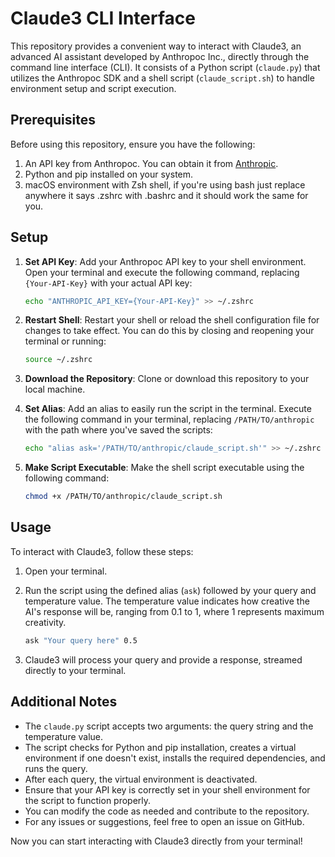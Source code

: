 # Claude3 CLI Interface

This repository provides a convenient way to interact with Claude3, an advanced AI assistant developed by Anthropoc Inc., directly through the command line interface (CLI). It consists of a Python script (`claude.py`) that utilizes the Anthropoc SDK and a shell script (`claude_script.sh`) to handle environment setup and script execution.

## Prerequisites

Before using this repository, ensure you have the following:

1. An API key from Anthropoc. You can obtain it from [Anthropic](https://anthropic.com).
2. Python and pip installed on your system.
3. macOS environment with Zsh shell, if you're using bash just replace anywhere it says .zshrc with .bashrc and it should work the same for you.

## Setup

1. **Set API Key**: Add your Anthropoc API key to your shell environment. Open your terminal and execute the following command, replacing `{Your-API-Key}` with your actual API key:

   ```bash
   echo "ANTHROPIC_API_KEY={Your-API-Key}" >> ~/.zshrc
   ```

2. **Restart Shell**: Restart your shell or reload the shell configuration file for changes to take effect. You can do this by closing and reopening your terminal or running:

   ```bash
   source ~/.zshrc
   ```

3. **Download the Repository**: Clone or download this repository to your local machine.

4. **Set Alias**: Add an alias to easily run the script in the terminal. Execute the following command in your terminal, replacing `/PATH/TO/anthropic` with the path where you've saved the scripts:

   ```bash
   echo "alias ask='/PATH/TO/anthropic/claude_script.sh'" >> ~/.zshrc
   ```

5. **Make Script Executable**: Make the shell script executable using the following command:

   ```bash
   chmod +x /PATH/TO/anthropic/claude_script.sh
   ```

## Usage

To interact with Claude3, follow these steps:

1. Open your terminal.

2. Run the script using the defined alias (`ask`) followed by your query and temperature value. The temperature value indicates how creative the AI's response will be, ranging from 0.1 to 1, where 1 represents maximum creativity.

   ```bash
   ask "Your query here" 0.5
   ```

3. Claude3 will process your query and provide a response, streamed directly to your terminal.

## Additional Notes

- The `claude.py` script accepts two arguments: the query string and the temperature value.
- The script checks for Python and pip installation, creates a virtual environment if one doesn't exist, installs the required dependencies, and runs the query.
- After each query, the virtual environment is deactivated.
- Ensure that your API key is correctly set in your shell environment for the script to function properly.
- You can modify the code as needed and contribute to the repository.
- For any issues or suggestions, feel free to open an issue on GitHub.

Now you can start interacting with Claude3 directly from your terminal!
